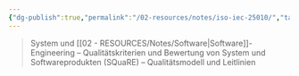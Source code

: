 ```yaml
---
{"dg-publish":true,"permalink":"/02-resources/notes/iso-iec-25010/","tags":["ISO"],"noteIcon":"","updated":"2025-07-12T13:31:41.301+02:00"}
---
```


>System und [[02 - RESOURCES/Notes/Software\|Software]]-Engineering – Qualitätskriterien und Bewertung von System und Softwareprodukten (SQuaRE) – Qualitätsmodell und Leitlinien